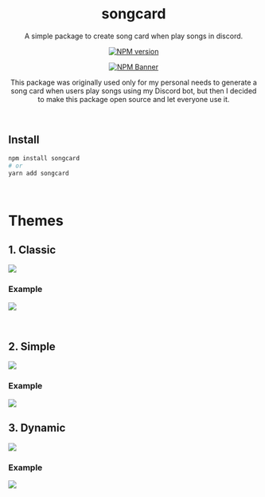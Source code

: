 <div align="center">
  <h1>songcard</h1>
  <p>A simple package to create song card when play songs in discord.</p>
  <p>
  <a href="https://www.npmjs.com/package/songcard"><img src="https://img.shields.io/npm/v/songcard?maxAge=3600" alt="NPM version" /></a>
  <p>
  <p>
    <a href="https://www.npmjs.com/package/songcard"><img src="https://nodei.co/npm/songcard.png?downloads=true&stars=true" alt="NPM Banner"></a>
  </p>

  <p>This package was originally used only for my personal needs to generate a song card when users play songs using my Discord bot, but then I decided to make this package open source and let everyone use it.</p>
  </div>
  <br>

  ## Install
```sh
npm install songcard
# or
yarn add songcard
```

<br>

# Themes

## 1. Classic


![](./src/assets/card1.png)

### Example

![](./src/assets/code1.png)

<br>

## 2. Simple

![](./src/assets/card2.png)

### Example

![](./src/assets/code2.png)

## 3. Dynamic

![](./src/assets/card3.png)

### Example

![](./src/assets/code3.png)



